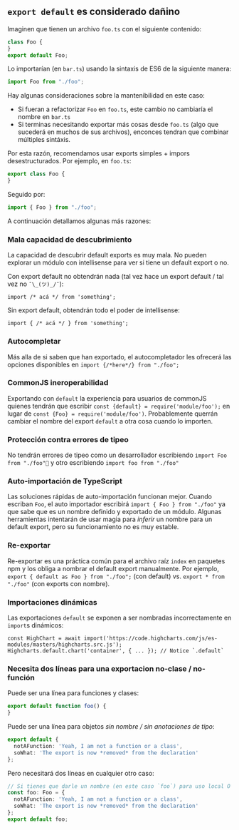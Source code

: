 ## `export default` es considerado dañino

Imaginen que tienen un archivo `foo.ts` con el siguiente contenido:

```ts
class Foo {
}
export default Foo;
```

Lo importarían (en `bar.ts`) usando la sintaxis de ES6 de la siguiente manera:

```ts
import Foo from "./foo";
```

Hay algunas consideraciones sobre la mantenibilidad en este caso:
* Si fueran a refactorizar `Foo` en `foo.ts`, este cambio no cambiaría el nombre en `bar.ts`
* Si terminas necesitando exportar más cosas desde `foo.ts` (algo que sucederá en muchos de sus archivos), enconces tendran que combinar múltiples sintáxis.

Por esta razón, recomendamos usar exports simples + impors desestructurados. Por ejemplo, en `foo.ts`:

```ts
export class Foo {
}
```
Seguido por:

```ts
import { Foo } from "./foo";
```

A continuación detallamos algunas más razones:

### Mala capacidad de descubrimiento
La capacidad de descubrir default exports es muy mala. No pueden explorar un módulo con intellisense para ver si tiene un default export o no.

Con export default no obtendrán nada (tal vez hace un export default / tal vez no `¯\_(ツ)_/¯`):
```
import /* acá */ from 'something';
```

Sin export default, obtendrán todo el poder de intellisense:

```
import { /* acá */ } from 'something';
```

### Autocompletar
Más alla de si saben que han exportado, el autocompletador les ofrecerá las opciones disponibles en `import {/*here*/} from "./foo";`

### CommonJS ineroperabilidad
Exportando con `default` la experiencia para usuarios de commonJS quienes tendrán que escribir `const {default} = require('module/foo');` en lugar de `const {Foo} = require('module/foo')`. Probablemente querrán cambiar el nombre del export `default` a otra cosa cuando lo importen.

### Protección contra errores de tipeo
No tendrán errores de tipeo como un desarrollador escribiendo `import Foo from "./foo"` y otro escribiendo `import foo from "./foo"`

### Auto-importación de TypeScript
Las soluciones rápidas de auto-importación funcionan mejor. Cuando escriban `Foo`, el auto importador escribirá `import { Foo } from "./foo"` ya que sabe que es un nombre definido y exportado de un módulo. Algunas herramientas intentarán de usar magia para *inferir* un nombre para un default export, pero su funcionamiento no es muy estable.

### Re-exportar
Re-exportar es una práctica común para el archivo raíz `index` en paquetes npm y los obliga a nombrar el default export manualmente. Por ejemplo, `export { default as Foo } from "./foo";` (con default) vs. `export * from "./foo"` (con exports con nombre).

### Importaciones dinámicas
Las exportaciones `default` se exponen a ser nombradas incorrectamente en `import`s dinámicos:

```
const HighChart = await import('https://code.highcharts.com/js/es-modules/masters/highcharts.src.js');
Highcharts.default.chart('container', { ... }); // Notice `.default`
```

### Necesita dos líneas para una exportacion no-clase / no-función

Puede ser una línea para funciones y clases:

```ts
export default function foo() {
}
```

Puede ser una línea para objetos *sin nombre / sin anotaciones de tipo*:

```ts
export default {
  notAFunction: 'Yeah, I am not a function or a class',
  soWhat: 'The export is now *removed* from the declaration'
};
```

Pero necesitará dos líneas en cualquier otro caso:
```ts
// Si tienes que darle un nombre (en este caso `foo`) para uso local O necesitan anotar el tipo (en este caso `Foo`)
const foo: Foo = {
  notAFunction: 'Yeah, I am not a function or a class',
  soWhat: 'The export is now *removed* from the declaration'
};
export default foo;
```
